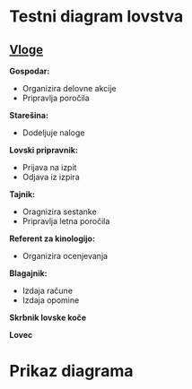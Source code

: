# Testni diagram lovstva

## [Vloge](Vloge)
**Gospodar:**
- Organizira delovne akcije
- Pripravlja poročila

**Starešina:**
- Dodeljuje naloge

**Lovski pripravnik:**
- Prijava na izpit
- Odjava iz izpira

**Tajnik:**
- Oragnizira sestanke
- Pripravlja letna poročila

**Referent za kinologijo:**
- Organizira ocenjevanja

**Blagajnik:**
- Izdaja račune
- Izdaja opomine

**Skrbnik lovske koče**

**Lovec**
##
# Prikaz diagrama


